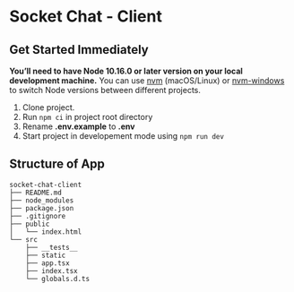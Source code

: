 # Socket Chat - Client

## Get Started Immediately
**You’ll need to have Node 10.16.0 or later version on your local development machine.** You can use [nvm](https://github.com/creationix/nvm#installation) (macOS/Linux) or [nvm-windows](https://github.com/coreybutler/nvm-windows#node-version-manager-nvm-for-windows) to switch Node versions between different projects.

1. Clone project.
2. Run ```npm ci``` in project root directory
3. Rename **.env.example** to **.env** 
4. Start project in developement mode using ```npm run dev```

## Structure of App

```
socket-chat-client
├── README.md
├── node_modules
├── package.json
├── .gitignore
├── public
│   └── index.html
└── src
    ├── __tests__
    ├── static
    ├── app.tsx
    ├── index.tsx
    └── globals.d.ts
```